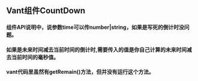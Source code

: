 ## Vant组件CountDown

#### 组件API说明中，说参数time可以传number|string，如果是写死的倒计时没问题。

#### 如果是未来时间减去当前时间的倒计时,需要传入的值是你自己计算的未来时间减去当前时间的毫秒值。

#### vant代码里虽然有getRemain()方法，但并没有运行这个方法。